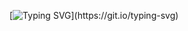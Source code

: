 
[![Typing SVG](https://readme-typing-svg.demolab.com/?font=Gidole+Regular&pause=1500&color=B19CD8&center=true&vCenter=true&width=1000&lines=Hey!+I'm+Adeland!;Aspiring+Machine+Learning+Engineer+and+Quant+Dev.)](https://git.io/typing-svg)

